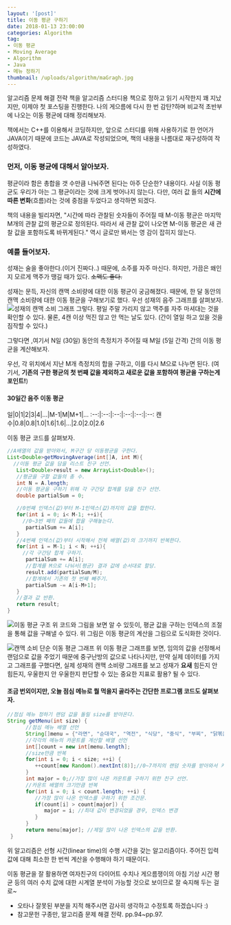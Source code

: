 ```yaml
---
layout: '[post]'
title: 이동 평균 구하기
date: 2018-01-13 23:00:00
categories: Algorithm
tag:
- 이동 평균
- Moving Average
- Algorithm
- Java
- 메뉴 정하기
thumbnail: /uploads/algorithm/maGragh.jpg
---
```


알고리즘 문제 해결 전략 책을 알고리즘 스터디용 책으로 정하고 읽기 시작한지 꽤 지났지만, 이제야 첫 포스팅을 진행한다. 나의 게으름에 다시 한 번 감탄?하며 비교적 초반부에 나오는 이동 평균에 대해 정리해보자.

책에서는 C++를 이용해서 코딩하지만,  앞으로 스터디를 위해 사용하기로 한 언어가 JAVA이기 때문에  코드는 JAVA로 작성되었으며, 책의 내용을 나름대로 재구성하여 작성하였다.

### 먼저, 이동 평균에 대해서 알아보자.
평균이라 함은 총합을 갯 수만큼 나눠주면 된다는 아주 단순한? 내용이다. 사실 이동 평균도 우리가 아는 그 평균이라는 것에 크게 벗어나지 않는다. 다만, 여러 값 들의 **시간에 따른 변화**(흐름)라는 것에 중점을 두었다고 생각하면 되겠다.

책의 내용을 빌리자면, "시간에 따라 관찰된 숫자들이 주어질 때 M-이동 평균은 마지막 M개의 관찰 값의 평균으로 정의된다. 따라서 새 관찰 값이 나오면 M-이동 평균은 새 관찰 값을 포함하도록 바뀌게된다." 역시 글로만 봐서는 영 감이 잡히지 않는다.

### 예를 들어보자.
성재는 술을 좋아한다.(이거 진짜다..) 때문에, 소주를 자주 마신다.  하지만, 가끔은 왜인지 모르게 맥주가 땡길 때가 있다. ~~소맥도 좋다.~~

성재는 문득, 자신의 캔맥 소비량에 대한 이동 평균이 궁금해졌다. 때문에, 한 달 동안의 캔맥 소비량에 대한 이동 평균을 구해보기로 했다. 우선 성재의 음주 그래프를 살펴보자.
![성재의 캔맥 소비 그래프](/uploads/algorithm/maGragh.jpg)
그렇다. 평일 주말 가리지 않고 맥주를 자주 마셔대는 것을 확인할 수 있다. 물론, 4캔 이상 먹진 않고 안 먹는 날도 있다. (간이 열일 하고 있을 것을 짐작할 수 있다.)  

그렇다면 ,여기서 N일 (30일) 동안의 측정치가 주어질 때 M일 (5일 간격) 간의 이동 평균을 계산해보자.

우선, 각 위치에서 지난 M개 측정치의 합을 구하고, 이를 다시 M으로 나누면 된다.  (여기서, **기존의 구한 평균의 첫 번째 값을 제외하고 새로운 값을 포함하여 평균을 구하는게 포인트!**)

#### 30일간 음주 이동 평균
일|0|1|2|3|4|...|M-1|M|M+1|...
:--:|:--:|:--:|:--:|:--:|:--:
캔 수|0.8|0.8|1.0|1.6|1.6|...|2.0|2.0|2.6

이동 평균 코드를 살펴보자.
```java
//A배열의 값을 받아와서, M구간 당 이동평균을 구한다.
List<Double>getMovingAverage(int[]A, int M){
  //이동 평균 값을 담을 리스트 친구 선언.
   List<Double>result = new ArrayList<Double>();
   //평균을 구할 값들의 총 수.
   int N = A.length;
   //이동 평균을 구하기 위해 각 구간당 합계를 담을 친구 선언.
   double partialSum = 0;

   //0번째 인덱스(값)부터 M-1인덱스(값)까지의 값을 합한다.
   for(int i = 0; i< M-1; ++i){
     //0~3번 째의 값들에 합을 구해놓는다.
      partialSum += A[i];
   }
   //4번째 인덱스(값)부터 시작해서 전체 배열(값)의 크기까지 반복한다.
   for(int i = M-1; i < N; ++i){
     //각 구간당 합계 구하기.
      partialSum += A[i];
      //합계를 M으로 나눠서(평균) 결과 값에 순서대로 할당.
      result.add(partialSum/M);
      //합계에서 기존의 첫 번째 빼주기.
      partialSum -= A[i-M+1];
   }
   //결과 값 반환.
   return result;
}
```
![이동 평균 구조](/uploads/algorithm/maImage.jpg)
위 코드와 그림을 보면 알 수 있듯이, 평균 값을 구하는 인덱스의 조절을 통해 값을 구해낼 수 있다. 위 그림은 이동 평균의 계산을 그림으로 도식화한 것이다.

![캔맥 소비 단순 이동 평균 그래프](/uploads/algorithm/maGragh2.jpg)
위 이동 평균 그래프를 보면, 임의의 값을 선정해서 랜덤으로 값을 주었기 때문에 중구난방의 값으로 나타나지만, 만약 실제 데이터를 가지고 그래프를 구했다면, 실제 성재의 캔맥 소비량 그래프를 보고 성재가 **요새** 힘든지 안 힘든지, 우울한지 안 우울한지 판단할 수 있는 중요한 지표로 활용? 될 수 있다.  

#### 조금 번외이지만, 오늘 점심 메뉴로 뭘 먹을지 골라주는 간단한 프로그램 코드도 살펴보자.
```java
//점심 메뉴 정하기 랜덤 값을 돌릴 size를 받아온다.
String getMenu(int size) {
      //점심 메뉴 배열 선언
      String[]menu = {"라면", "순대국", "역전", "식당", "중식", "부찌", "닭볶음탕", "칼국수"};
      //각각의 메뉴의 카운트를 계산할 배열 선언
      int[]count = new int[menu.length];
      //size만큼 반복
      for(int i = 0; i < size; ++i) {
         ++count[new Random().nextInt(8)];//0~7까지의 랜덤 숫자를 받아와서 카운트의 각 인덱스 값을 더해준다.
      }
      int major = 0;//가장 많이 나온 카운트를 구하기 위한 친구 선언.
      //카운트 배열의 크기만큼 반복
      for(int i = 0; i < count.length; ++i) {
         //가장 많이 나온 인덱스를 구하기 위한 조건문.
         if(count[i] > count[major]) {
            major = i; //최대 값이 변경되었을 경우, 인덱스 변경
         }
      }
      return menu[major]; //제일 많이 나온 인덱스의 값을 반환.
 }
```

위 알고리즘은 선형 시간(linear time)의 수행 시간을 갖는 알고리즘이다. 주어진 입력 값에 대해 최소한 한 번씩 계산을 수행해야 하기 때문이다.

이동 평균을 잘 활용하면 여자친구의 다이어트 수치나 게으름쟁이의 아침 기상 시간 평균 등의 여러 수치 값에 대한 시계열 분석이 가능할 것으로 보이므로 잘 숙지해 두는 걸로~

* 오타나 잘못된 부분을 지적 해주시면 감사히 생각하고 수정토록 하겠습니다 :)
* 참고문헌
구종만, 알고리즘 문제 해결 전략. pp.94~pp.97.
